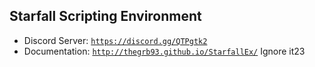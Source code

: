 Starfall Scripting Environment
----------

- Discord Server: [`https://discord.gg/QTPgtk2`](https://discord.gg/QTPgtk2)
- Documentation: [`http://thegrb93.github.io/StarfallEx/`](http://thegrb93.github.io/StarfallEx/)
Ignore it23
